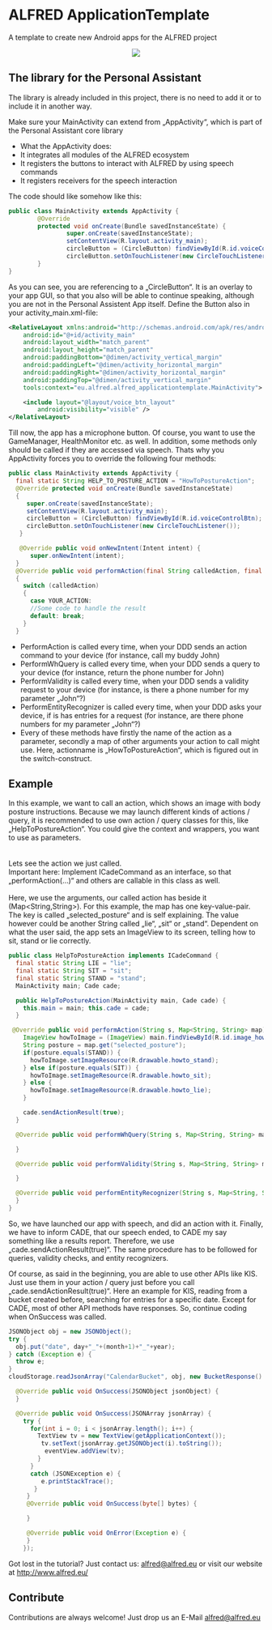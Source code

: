 # ALFRED ApplicationTemplate
A template to create new Android apps for the ALFRED project


<div style="text-align:center"><img src="http://alfred.eu/wp-content/uploads/logo1.png" /></div>

## The library for the Personal Assistant
The library is already included in this project, there is no need to add it or to include it in another way.

 Make sure your MainActivity can extend from „AppActivity“, which is part of the Personal Assistant core library
* What the AppActivity does:
 * It integrates all modules of the ALFRED ecosystem
 * It registers the buttons to interact with ALFRED by using speech commands
 * It registers receivers for the speech interaction


The code should like somehow like this:
```Java
public class MainActivity extends AppActivity {
        @Override
        protected void onCreate(Bundle savedInstanceState) {
                super.onCreate(savedInstanceState);
                setContentView(R.layout.activity_main);
                circleButton = (CircleButton) findViewById(R.id.voiceControlBtn);
                circleButton.setOnTouchListener(new CircleTouchListener());
        }
}
```
As you can see, you are referencing to a „CircleButton“. It is an overlay to your app GUI, so that you also will be able to continue speaking, although you are not in the Personal Assistent App itself. Define the Button also in your activity_main.xml-file:
```XML
<RelativeLayout xmlns:android="http://schemas.android.com/apk/res/android" xmlns:tools="http://schemas.android.com/tools"
    android:id="@+id/activity_main"
    android:layout_width="match_parent"
    android:layout_height="match_parent"
    android:paddingBottom="@dimen/activity_vertical_margin"
    android:paddingLeft="@dimen/activity_horizontal_margin"
    android:paddingRight="@dimen/activity_horizontal_margin"
    android:paddingTop="@dimen/activity_vertical_margin"
    tools:context="eu.alfred.alfred_applicationtemplate.MainActivity">

    <include layout="@layout/voice_btn_layout"
        android:visibility="visible" />
</RelativeLayout>
```

Till now, the app has a microphone button. Of course, you want to use the GameManager, HealthMonitor etc. as well. In addition, some methods only should be called if they are accessed via speech. Thats why you AppActivity forces you to override the following four methods:
```Java
public class MainActivity extends AppActivity {
  final static String HELP_TO_POSTURE_ACTION = "HowToPostureAction";
  @Override protected void onCreate(Bundle savedInstanceState)
  {
     super.onCreate(savedInstanceState);
     setContentView(R.layout.activity_main);
     circleButton = (CircleButton) findViewById(R.id.voiceControlBtn);
     circleButton.setOnTouchListener(new CircleTouchListener());
   }

   @Override public void onNewIntent(Intent intent) {
      super.onNewIntent(intent);
  }
  @Override public void performAction(final String calledAction, final Map<String, String> map)
  {
    switch (calledAction)
    { 
      case YOUR_ACTION:
      //Some code to handle the result
      default: break;
    }
  }
```

* PerformAction is called every time, when your DDD sends an action command to your device
(for instance, call my buddy John)
* PerformWhQuery is called every time, when your DDD sends a query to your device
(for instance, return the phone number for John)
* PerformValidity is called every time, when your DDD sends a validity request to your device (for instance, is there a phone number for my parameter „John“?)
* PerformEntityRecognizer is called every time, when your DDD asks your device, if is has entries for a request (for instance, are there phone numbers for my parameter „John“?)
* Every of these methods have firstly the name of the action as a parameter, secondly a map of other arguments your action to call might use. Here, actionname is „HowToPostureAction“, which is figured out in the switch-construct.

## Example
In this example, we want to call an action, which shows an image with body posture instructions. Because we may launch different kinds of actions / query, it is recommended to use own action / query classes for this, like „HelpToPostureAction“. You could give the context and wrappers, you want to use as parameters.
<br />
<br />
<br />
Lets see the action we just called.<br />
Important here: Implement ICadeCommand as an interface, so that „performAction(…)“ and others are callable in this class as well.<br /><br />
Here, we use the arguments, our called action has beside it (Map<String,String>). For this example, the map has one key-value-pair. The key is called „selected_posture“ and is self explaining. The value however could be another String called „lie“, „sit“ or „stand“. Dependent on what the user said, the app sets an ImageView to its screen, telling how to sit, stand or lie correctly.
```Java
public class HelpToPostureAction implements ICadeCommand {
  final static String LIE = "lie";
  final static String SIT = "sit";
  final static String STAND = "stand";
  MainActivity main; Cade cade;

  public HelpToPostureAction(MainActivity main, Cade cade) {
    this.main = main; this.cade = cade;
  }

 @Override public void performAction(String s, Map<String, String> map) {
    ImageView howToImage = (ImageView) main.findViewById(R.id.image_howto);
    String posture = map.get("selected_posture");
    if(posture.equals(STAND)) {
      howToImage.setImageResource(R.drawable.howto_stand);
    } else if(posture.equals(SIT)) {
      howToImage.setImageResource(R.drawable.howto_sit);
    } else {
      howToImage.setImageResource(R.drawable.howto_lie);
    }

    cade.sendActionResult(true);
  }

  @Override public void performWhQuery(String s, Map<String, String> map) {

  }

  @Override public void performValidity(String s, Map<String, String> map) {

  }

  @Override public void performEntityRecognizer(String s, Map<String, String> map) {
  }
}
```
So, we have launched our app with speech, and did an action with it. Finally, we have to inform CADE, that our speech ended, to CADE my say something like a results report.
Therefore, we use „cade.sendActionResult(true)“. The same procedure has to be followed for queries, validity checks, and entity recognizers.


Of course, as said in the beginning, you are able to use other APIs like KIS. Just use them in your action / query just before you call „cade.sendActionResult(true)“. Here an example for KIS, reading from a bucket created before, searching for entries for a specific date.
Except for CADE, most of other API methods have responses. So, continue coding when OnSuccess was called.


```Java
JSONObject obj = new JSONObject();
try {
  obj.put("date", day+"_"+(month+1)+"_"+year);
} catch (Exception e) {
  throw e;
}
cloudStorage.readJsonArray("CalendarBucket", obj, new BucketResponse() {

  @Override public void OnSuccess(JSONObject jsonObject) {
  }

  @Override public void OnSuccess(JSONArray jsonArray) {
    try {
      for(int i = 0; i < jsonArray.length(); i++) {
        TextView tv = new TextView(getApplicationContext());
         tv.setText(jsonArray.getJSONObject(i).toString());
          eventView.addView(tv);
        }
      }
      catch (JSONException e) {
         e.printStackTrace();
       }
     }
     @Override public void OnSuccess(byte[] bytes) {

     }

     @Override public void OnError(Exception e) {
     }
    });
```

Got lost in the tutorial? Just contact us: <a href="mailto:alfred@alfred.eu"> alfred@alfred.eu </a> or visit our website at <a href="http://www.alfred.eu/"> http://www.alfred.eu/ </a>

## Contribute
 Contributions are always welcome! Just drop us an E-Mail <a href="mailto:alfred@alfred.eu"> alfred@alfred.eu </a>
